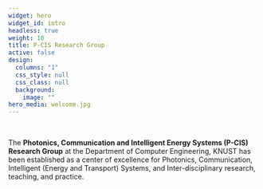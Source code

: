 ```yaml
---
widget: hero
widget_id: intro
headless: true
weight: 10
title: P-CIS Research Group
active: false
design:
  columns: "1"
  css_style: null
  css_class: null
  background:
    image: ""
hero_media: welcome.jpg
---
```

<br>

The **Photonics, Communication and Intelligent Energy Systems (P-CIS)** **Research Group**  at the Department of Computer Engineering, KNUST has been established as a center of excellence for Photonics, Communication, Intelligent (Energy and Transport) Systems, and Inter-disciplinary research, teaching, and practice.